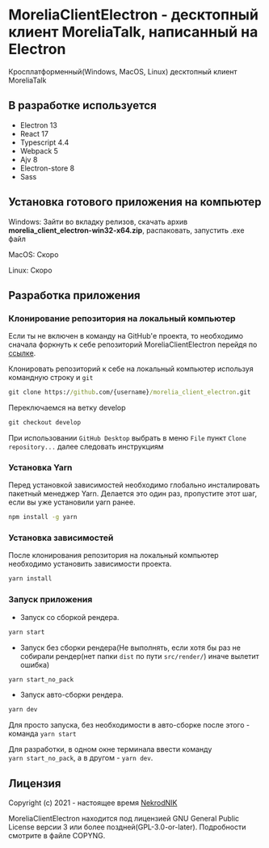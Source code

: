 # MoreliaClientElectron - десктопный клиент MoreliaTalk, написанный на Electron
Кросплатформенный(Windows, MacOS, Linux) десктопный клиент MoreliaTalk
## В разработке используется
- Electron 13
- React 17
- Typescript 4.4
- Webpack 5
- Ajv 8
- Electron-store 8
- Sass

## Установка готового приложения на компьютер

Windows: Зайти во вкладку релизов, скачать архив **morelia_client_electron-win32-x64.zip**, распаковать, запустить .exe файл

MacOS: Скоро

Linux: Скоро

## Разработка приложения
### Клонирование репозитория на локальный компьютер

Если ты не включен в команду на GitHub'е проекта, то необходимо сначала форкнуть к себе репозиторий MoreliaClientElectron перейдя по [ссылке](https://github.com/MoreliaTalk/morelia_client_electron/fork).

Клонировать репозиторий к себе на локальный компьютер используя командную строку и `git`

``` cmd
git clone https://github.com/{username}/morelia_client_electron.git
```

Переключаемся на ветку develop

```cmd
git checkout develop
```

При использовании `GitHub Desktop` выбрать в меню `File` пункт `Clone repository...` далее следовать инструкциям

### Установка Yarn

Перед установкой зависимостей необходимо глобально инсталировать пакетный менеджер Yarn. Делается это один раз, пропустите этот шаг, если вы уже установили yarn ранее.

``` cmd
npm install -g yarn
```

### Установка зависимостей

После клонирования репозитория на локальный компьютер необходимо установить зависимости проекта.

``` cmd
yarn install
```

### Запуск приложения

- Запуск со сборкой рендера.

``` cmd
yarn start
```

- Запуск без сборки рендера(Не выполнять, если хотя бы раз не собирали рендер(нет папки `dist` по пути `src/render/`) иначе вылетит ошибка)

``` cmd
yarn start_no_pack
```

- Запуск авто-сборки рендера.

``` cmd
yarn dev
```

Для просто запуска, без необходимости в авто-сборке после этого - команда `yarn start`

Для разработки, в одном окне терминала ввести команду `yarn start_no_pack`, а в другом - `yarn dev`.

## Лицензия

Copyright (c) 2021 - настоящее время [NekrodNIK](https://github.com/NekrodNIK)

MoreliaClientElectron находится под лицензией GNU General Public License версии 3 или более поздней(GPL-3.0-or-later). Подробности смотрите в файле COPYNG.


